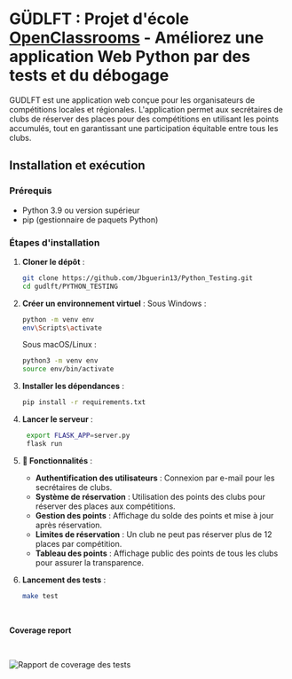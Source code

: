 # GÜDLFT : Projet d'école [OpenClassrooms](https://openclassrooms.com/fr) - Améliorez une application Web Python par des tests et du débogage

GUDLFT est une application web conçue pour les organisateurs de compétitions locales et régionales. L'application permet aux secrétaires de clubs de réserver des places pour des compétitions en utilisant les points accumulés, tout en garantissant une participation équitable entre tous les clubs.


## Installation et exécution

### Prérequis

- Python 3.9 ou version supérieur
- pip (gestionnaire de paquets Python)

### Étapes d'installation

1. **Cloner le dépôt** :
   ```bash
   git clone https://github.com/Jbguerin13/Python_Testing.git
   cd gudlft/PYTHON_TESTING
   ```

2. **Créer un environnement virtuel** :
   Sous Windows :
   ```bash
   python -m venv env
   env\Scripts\activate
   ```
   Sous macOS/Linux :
   ```bash
   python3 -m venv env
   source env/bin/activate
   ```

3. **Installer les dépendances** :
   ```bash
   pip install -r requirements.txt
   ```

4. **Lancer le serveur** :
   ```bash
    export FLASK_APP=server.py
    flask run 
    ```

5. **📌 Fonctionnalités** :

    - **Authentification des utilisateurs** : Connexion par e-mail pour les secrétaires de clubs.
    - **Système de réservation** : Utilisation des points des clubs pour réserver des places aux compétitions.
    - **Gestion des points** : Affichage du solde des points et mise à jour après réservation.
    - **Limites de réservation** : Un club ne peut pas réserver plus de 12 places par compétition.
    - **Tableau des points** : Affichage public des points de tous les clubs pour assurer la transparence.

6. **Lancement des tests** :
    ```bash
    make test 
    ```
<br>

   **Coverage report**

<br>


   ![Rapport de coverage des tests](assets/coverage_report.png)

